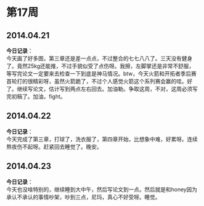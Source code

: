 第17周
======

## 2014.04.21

**今日记录**：  
今天画了好多图，第三章还是差一点点，不过整合的七七八八了。三天没有健身了。竟然25kg还能推，不过手貌似受了点伤呀。我擦，左脚掌还是非常不舒服，等写完论文一定要来去检查一下到底是神马情况。btw，今天火箭和开拓者季后赛首轮打的很精彩呀，虽然火箭跪了，不过个人感觉火箭这个系列赛会赢的哇。好了。继续写论文，估计写到两点左右回去。加油勒。争取这周，不对，这周必须写完初稿了。加油，fight。

## 2014.04.22

**今日记录**：  
今天完成了第三章，打球了，洗衣服了，第四章开始，比想象中难，好累呀。连续熬夜伤不起呀。赶紧回去睡觉了。晚安。

## 2014.04.23

**今日记录**：  
今天也没啥特别的，继续睡到大中午，然后写论文到一点。然后就是和honey因为承认不承认的事情吵架，吵到三点，尼玛，真心不好受呀。睡觉。
